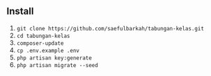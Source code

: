 ## Install
1.  `git clone https://github.com/saefulbarkah/tabungan-kelas.git`
1.  `cd tabungan-kelas`
1.  `composer-update`
1. `cp .env.example .env`
1. `php artisan key:generate`
1. `php artisan migrate --seed`
